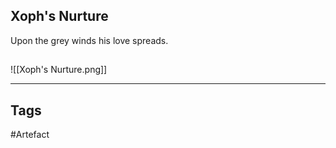 ## Xoph's Nurture
Upon the grey winds his love spreads.
## 
![[Xoph's Nurture.png]]

---
## Tags
#Artefact